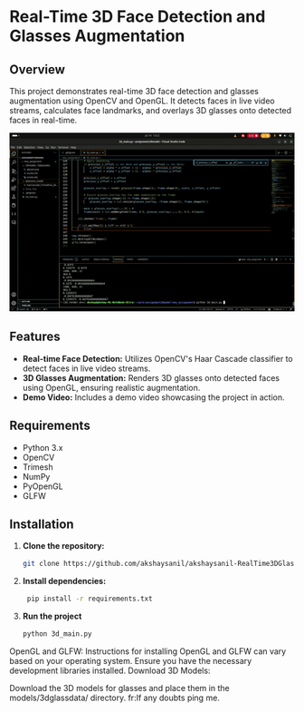 # Real-Time 3D Face Detection and Glasses Augmentation

## Overview
This project demonstrates real-time 3D face detection and glasses augmentation using OpenCV and OpenGL. It detects faces in live video streams, calculates face landmarks, and overlays 3D glasses onto detected faces in real-time.

![](https://github.com/akshaysanil/akshaysanil-RealTime3DGlassesAugmentation/blob/main/3dglassdemo.gif)

## Features
- **Real-time Face Detection:** Utilizes OpenCV's Haar Cascade classifier to detect faces in live video streams.
- **3D Glasses Augmentation:** Renders 3D glasses onto detected faces using OpenGL, ensuring realistic augmentation.
- **Demo Video:** Includes a demo video showcasing the project in action.

## Requirements

- Python 3.x
- OpenCV
- Trimesh
- NumPy
- PyOpenGL
- GLFW
  

## Installation
1. **Clone the repository:**
   ```bash
   git clone https://github.com/akshaysanil/akshaysanil-RealTime3DGlassesAugmentation
2. **Install dependencies:**
   ```bash
    pip install -r requirements.txt
3. **Run the project**
   ```bash
   python 3d_main.py
OpenGL and GLFW:
Instructions for installing OpenGL and GLFW can vary based on your operating system. Ensure you have the necessary development libraries installed.
Download 3D Models:

Download the 3D models for glasses and place them in the models/3dglassdata/ directory.
fr:If any doubts ping me.
